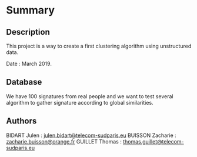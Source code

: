 # Summary 

## Description

This project is a way to create a first clustering algorithm using unstructured data.

Date : March 2019.

## Database

We have 100 signatures from real people and we want to test several algorithm to gather signature according to global similarities.

## Authors

BIDART Julen : julen.bidart@telecom-sudparis.eu
BUISSON Zacharie : zacharie.buisson@orange.fr
GUILLET Thomas : thomas.guillet@telecom-sudparis.eu
